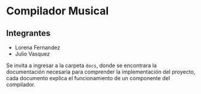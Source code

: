 # Compilador Musical

## Integrantes
- Lorena Fernandez
- Julio Vasquez

Se invita a ingresar a la carpeta `docs`, donde se encontrara la documentación necesaria para comprender la implementación del proyecto, cada documento explica el funcionamiento de un componente del compilador.